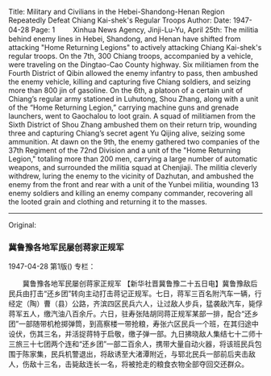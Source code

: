 Title: Military and Civilians in the Hebei-Shandong-Henan Region Repeatedly Defeat Chiang Kai-shek's Regular Troops
Author:
Date: 1947-04-28
Page: 1
　　
Xinhua News Agency, Jinji-Lu-Yu, April 25th: The militia behind enemy lines in Hebei, Shandong, and Henan have shifted from attacking "Home Returning Legions" to actively attacking Chiang Kai-shek's regular troops. On the 7th, 300 Chiang troops, accompanied by a vehicle, were traveling on the Dingtao-Cao County highway. Six militiamen from the Fourth District of Qibin allowed the enemy infantry to pass, then ambushed the enemy vehicle, killing and capturing five Chiang soldiers, and seizing more than 800 jin of gasoline. On the 6th, a platoon of a certain unit of Chiang’s regular army stationed in Luhutong, Shou Zhang, along with a unit of the “Home Returning Legion,” carrying machine guns and grenade launchers, went to Gaochalou to loot grain. A squad of militiamen from the Sixth District of Shou Zhang ambushed them on their return trip, wounding three and capturing Chiang’s secret agent Yu Qijing alive, seizing some ammunition. At dawn on the 9th, the enemy gathered two companies of the 37th Regiment of the 72nd Division and a unit of the "Home Returning Legion," totaling more than 200 men, carrying a large number of automatic weapons, and surrounded the militia squad at Chenjiaji. The militia cleverly withdrew, luring the enemy to the vicinity of Dazhutan, and ambushed the enemy from the front and rear with a unit of the Yunbei militia, wounding 13 enemy soldiers and killing an enemy company commander, recovering all the looted grain and clothing and returning it to the masses.



<hr /> 

Original: 


### 冀鲁豫各地军民屡创蒋家正规军

1947-04-28
第1版()
专栏：

　　冀鲁豫各地军民屡创蒋家正规军
    【新华社晋冀鲁豫二十五日电】冀鲁豫敌后民兵由打击“还乡团”转向主动打击蒋记正规军。七日，蒋军三百名附汽车一辆，行经定（陶）曹（县）公路，齐滨四区民兵六人，让过敌人步兵，猛袭敌汽车，毙俘蒋军五人，缴汽油八百余斤。六日，驻寿张陆胡同蒋正规军某部一排，配合“还乡团”一部随带机枪掷弹筒，到高察楼一带抢粮，寿张六区民兵一个班，在其归途中设伏，伤其三名，并活捉蒋特于启敬，缴子弹一部。九日拂晓敌人集结七十二师十三旅三十七团两个连和“还乡团”一部二百余人，携带大量自动火器，将该班民兵包围于陈家集，民兵机警退出，将敌诱至大渚潭附近，与郓北民兵一部前后夹击敌人，伤敌十三名，击毙敌连长一名，将被抢走的粮食衣物全部夺回交还群众。
